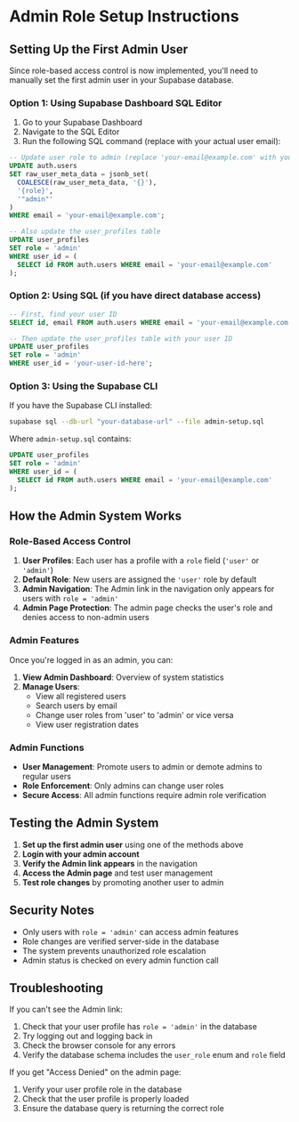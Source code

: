 # Admin Role Setup Instructions

## Setting Up the First Admin User

Since role-based access control is now implemented, you'll need to manually set the first admin user in your Supabase database.

### Option 1: Using Supabase Dashboard SQL Editor

1. Go to your Supabase Dashboard
2. Navigate to the SQL Editor
3. Run the following SQL command (replace with your actual user email):

```sql
-- Update user role to admin (replace 'your-email@example.com' with your actual email)
UPDATE auth.users 
SET raw_user_meta_data = jsonb_set(
  COALESCE(raw_user_meta_data, '{}'), 
  '{role}', 
  '"admin"'
)
WHERE email = 'your-email@example.com';

-- Also update the user_profiles table
UPDATE user_profiles 
SET role = 'admin' 
WHERE user_id = (
  SELECT id FROM auth.users WHERE email = 'your-email@example.com'
);
```

### Option 2: Using SQL (if you have direct database access)

```sql
-- First, find your user ID
SELECT id, email FROM auth.users WHERE email = 'your-email@example.com';

-- Then update the user_profiles table with your user ID
UPDATE user_profiles 
SET role = 'admin' 
WHERE user_id = 'your-user-id-here';
```

### Option 3: Using the Supabase CLI

If you have the Supabase CLI installed:

```bash
supabase sql --db-url "your-database-url" --file admin-setup.sql
```

Where `admin-setup.sql` contains:
```sql
UPDATE user_profiles 
SET role = 'admin' 
WHERE user_id = (
  SELECT id FROM auth.users WHERE email = 'your-email@example.com'
);
```

## How the Admin System Works

### Role-Based Access Control

1. **User Profiles**: Each user has a profile with a `role` field (`'user'` or `'admin'`)
2. **Default Role**: New users are assigned the `'user'` role by default
3. **Admin Navigation**: The Admin link in the navigation only appears for users with `role = 'admin'`
4. **Admin Page Protection**: The admin page checks the user's role and denies access to non-admin users

### Admin Features

Once you're logged in as an admin, you can:

1. **View Admin Dashboard**: Overview of system statistics
2. **Manage Users**: 
   - View all registered users
   - Search users by email
   - Change user roles from 'user' to 'admin' or vice versa
   - View user registration dates

### Admin Functions

- **User Management**: Promote users to admin or demote admins to regular users
- **Role Enforcement**: Only admins can change user roles
- **Secure Access**: All admin functions require admin role verification

## Testing the Admin System

1. **Set up the first admin user** using one of the methods above
2. **Login with your admin account**
3. **Verify the Admin link appears** in the navigation
4. **Access the Admin page** and test user management
5. **Test role changes** by promoting another user to admin

## Security Notes

- Only users with `role = 'admin'` can access admin features
- Role changes are verified server-side in the database
- The system prevents unauthorized role escalation
- Admin status is checked on every admin function call

## Troubleshooting

If you can't see the Admin link:
1. Check that your user profile has `role = 'admin'` in the database
2. Try logging out and logging back in
3. Check the browser console for any errors
4. Verify the database schema includes the `user_role` enum and `role` field

If you get "Access Denied" on the admin page:
1. Verify your user profile role in the database
2. Check that the user profile is properly loaded
3. Ensure the database query is returning the correct role
